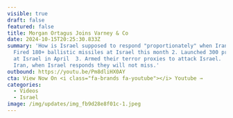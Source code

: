 ```yaml
---
visible: true
draft: false
featured: false
title: Morgan Ortagus Joins Varney & Co
date: 2024-10-15T20:25:30.833Z
summary: 'How is Israel supposed to respond "proportionately" when Iran has:  1.
  Fired 180+ ballistic missiles at Israel this month 2. Launched 300 projectiles
  at Israel in April  3. Armed their terror proxies to attack Israel.  Unlike
  Iran, when Israel responds they will not miss.'
outbound: https://youtu.be/Pm8dliHX0AY
cta: View Now On <i class="fa-brands fa-youtube"></i> Youtube →
categories:
  - Videos
  - Israel
image: /img/updates/img_fb9d28e8f01c-1.jpeg
---
```

